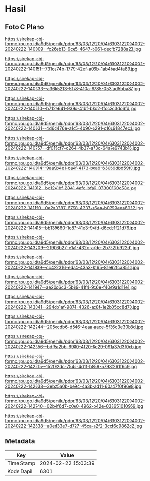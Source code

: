 # Hasil

## Foto C Plano

https://sirekap-obj-formc.kpu.go.id/a9d5/pemilu/pdpr/63/03/12/20/04/6303122004002-20240222-140009--fc26eb13-9ce5-4647-b061-decfb7288a23.jpg

https://sirekap-obj-formc.kpu.go.id/a9d5/pemilu/pdpr/63/03/12/20/04/6303122004002-20240222-140151--731ca74b-1779-42ef-a06b-1ab4bad4fa89.jpg

https://sirekap-obj-formc.kpu.go.id/a9d5/pemilu/pdpr/63/03/12/20/04/6303122004002-20240222-140333--a36b5213-5178-410a-9785-053fad5bba87.jpg

https://sirekap-obj-formc.kpu.go.id/a9d5/pemilu/pdpr/63/03/12/20/04/6303122004002-20240222-140510--b712e641-939c-41bf-b8c2-ffcc3c3dc6fd.jpg

https://sirekap-obj-formc.kpu.go.id/a9d5/pemilu/pdpr/63/03/12/20/04/6303122004002-20240222-140631--4d6d476e-a1c5-4b90-a291-c16c91847ec3.jpg

https://sirekap-obj-formc.kpu.go.id/a9d5/pemilu/pdpr/63/03/12/20/04/6303122004002-20240222-140757--df015cf7-c264-4b37-a73c-64a7e9743b16.jpg

https://sirekap-obj-formc.kpu.go.id/a9d5/pemilu/pdpr/63/03/12/20/04/6303122004002-20240222-140914--9aa9b4e1-ca4f-4173-bea6-63069dbd59f0.jpg

https://sirekap-obj-formc.kpu.go.id/a9d5/pemilu/pdpr/63/03/12/20/04/6303122004002-20240222-141012--be1241bf-2841-4afe-bfa6-07800760c53c.jpg

https://sirekap-obj-formc.kpu.go.id/a9d5/pemilu/pdpr/63/03/12/20/04/6303122004002-20240222-141150--0e2a0387-6798-4237-a6ea-b0299eea6032.jpg

https://sirekap-obj-formc.kpu.go.id/a9d5/pemilu/pdpr/63/03/12/20/04/6303122004002-20240222-141415--bb139660-1c87-41e3-94fd-d6cdc1f21d76.jpg

https://sirekap-obj-formc.kpu.go.id/a9d5/pemilu/pdpr/63/03/12/20/04/6303122004002-20240222-143209--2f906b27-e1a1-432c-a7de-2b732fb922d1.jpg

https://sirekap-obj-formc.kpu.go.id/a9d5/pemilu/pdpr/63/03/12/20/04/6303122004002-20240222-141839--cc422316-eda4-43a3-8165-81e62fca851d.jpg

https://sirekap-obj-formc.kpu.go.id/a9d5/pemilu/pdpr/63/03/12/20/04/6303122004002-20240222-141947--ae20c6c3-5b89-41f4-9c6e-f40e9a1d11e1.jpg

https://sirekap-obj-formc.kpu.go.id/a9d5/pemilu/pdpr/63/03/12/20/04/6303122004002-20240222-143041--294cb1af-9874-4326-ac8f-1e2b05cc8d70.jpg

https://sirekap-obj-formc.kpu.go.id/a9d5/pemilu/pdpr/63/03/12/20/04/6303122004002-20240222-142244--205ecdb6-d546-4eaa-aace-5f36c3e30b8d.jpg

https://sirekap-obj-formc.kpu.go.id/a9d5/pemilu/pdpr/63/03/12/20/04/6303122004002-20240222-142356--bdf5a2bb-6980-4f20-8e29-091a37d3f0db.jpg

https://sirekap-obj-formc.kpu.go.id/a9d5/pemilu/pdpr/63/03/12/20/04/6303122004002-20240222-142515--152f92dc-754c-4d1f-b859-5793f261f6c9.jpg

https://sirekap-obj-formc.kpu.go.id/a9d5/pemilu/pdpr/63/03/12/20/04/6303122004002-20240222-142638--3eb25a0b-be94-4a3b-ad11-60a47f0f96e8.jpg

https://sirekap-obj-formc.kpu.go.id/a9d5/pemilu/pdpr/63/03/12/20/04/6303122004002-20240222-142740--02b4f6d7-c0e0-4962-b42e-038651010959.jpg

https://sirekap-obj-formc.kpu.go.id/a9d5/pemilu/pdpr/63/03/12/20/04/6303122004002-20240222-142838--a0ed33e7-d727-45ca-a2f2-3ccf6c9862d2.jpg


## Metadata

| Key        | Value               |
| ---------- | ------------------- |
| Time Stamp | 2024-02-22 15:03:39 |
| Kode Dapil | 6301                |




